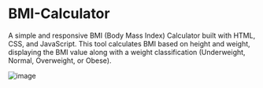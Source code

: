 # BMI-Calculator
A simple and responsive BMI (Body Mass Index) Calculator built with HTML, CSS, and JavaScript. This tool calculates BMI based on height and weight, displaying the BMI value along with a weight classification (Underweight, Normal, Overweight, or Obese).

![image](https://github.com/user-attachments/assets/ee399603-c0fe-4b1f-8f2e-52148f442762)

